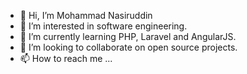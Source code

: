 - 👋 Hi, I’m Mohammad Nasiruddin
- 👀 I’m interested in software engineering.
- 🌱 I’m currently learning PHP, Laravel and AngularJS.
- 💞️ I’m looking to collaborate on open source projects.
- 📫 How to reach me ...

<!---
m-nasiruddin/m-nasiruddin is a ✨ special ✨ repository because its `README.md` (this file) appears on your GitHub profile.
You can click the Preview link to take a look at your changes.
--->

